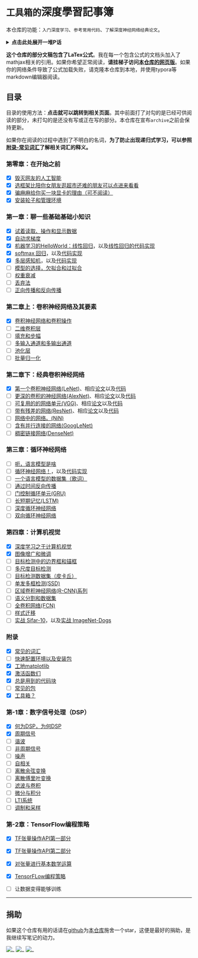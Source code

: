 # `工具箱的`深度學習記事簿

本仓库的功能：`入门深度学习`、`参考常用代码`、`了解深度神经网络经典论文`。

<details>
<summary><strong>点击此处展开一堆P话</strong></summary>
“理解机器学习和深度学习的最佳方法是学以致用。”

Akasaki很菜，所以慢慢地学着，并在记事簿上写下笔记。Akasaki希望这个记事簿对自己很多有用，希望它对你也一样有用。这里包含了我从入门到依然在入门的过程中接触到的大部分知识。对于目录中的每一条，基本会有以下内容：

<p><strong>  1. 这个知识有什么用</strong></p>
<p><strong>  2. 这个知识如何使用或如何实现</strong></p>

请注意，本仓库中的大部分内容都在互联网上或各种书籍上能找得到。我所做的只是夹带私货地把它们串联在一起。

</details>

**这个仓库的部分文稿包含了LaTex公式**。我在每一个包含公式的文档头加入了mathjax相关的引用。如果你希望正常阅读，**请挂梯子访问[本仓库的网页版](https://ml.akasaki.space)**。如果你的网络条件导致了公式加载失败，请克隆本仓库到本地，并使用typora等markdown编辑器阅读。

## 目录

目录的使用方法：**点击就可以跳转到相关页面**。其中前面打了对勾的是已经可供阅读的部分，未打勾的是还没有写或正在写的部分。本仓库在宣布`archive`之前会保持更新。

如果你在阅读的过程中遇到了不明白的名词，**为了防止出现递归式学习，可以参照[附录-常见词汇](./appendix/similar-vocabularies.md)了解相关词汇的释义。**

### 第零章：在开始之前

- [x] [毁灭网友的人工智能](./ch0/ai-that-destroying-netizens.md)
- [x] [选框架比陪你女朋友逛超市还难的朋友可以点进来看看](./ch0/nn-and-frameworks.md)
- [x] [骗麻麻给你买一块显卡的理由（可不阅读）](./ch0/configure-gpu.md)
- [x] [安装轮子和管理环境](./ch0/create-new-environment-using-conda.md)

### 第一章：聊一些基础基础小知识

- [x] [试着读取、操作和显示数据](./ch1/operate-on-data.md)
- [x] [自动求梯度](./ch1/automatic-gradient.md)
- [x] [机器学习的HelloWorld：线性回归](./ch1/linear-regression.md)，以及[线性回归的代码实现](./ch1/linear-regression-code.md)
- [x] [softmax 回归](./ch1/softmax-regression.md)，以及[代码实现](./ch1/softmax-regression-code.md)
- [x] [多层感知机](./ch1/multilayer-perceptron.md)，以及[代码实现]()
- [ ] [模型的选择，欠拟合和过拟合]()
- [ ] [权重衰减]()
- [ ] [丢弃法]()
- [ ] [正向传播和反向传播]()

### 第二章上：卷积神经网络及其要素

- [x] [卷积神经网络和卷积操作](./ch2p1/convolutional-nn-and-ops.md)
- [ ] [二维卷积层]()
- [ ] [填充和步幅]()
- [ ] [多输入通道和多输出通道]()
- [ ] [池化层]()
- [ ] [批量归一化]()

### 第二章下：经典卷积神经网络

- [x] [第一个卷积神经网络(LeNet)](./ch2p2/LeNet.md)、相应[论文](./ch2p2/lecun-01a.pdf)以及[代码](./ch2p2/LeNet-code.md)
- [ ] [更深的卷积的神经网络(AlexNet)]()、相应[论文](./ch2p2/NIPS-2012-imagenet-classification-with-deep-convolutional-neural-networks-Paper.pdf)以及[代码]()
- [ ] [可复用的的网络单元(VGG)]()、相应[论文](./ch2p2/1409.1556VGG.pdf)以及[代码]()
- [ ] [带有残差的网络(ResNet)]()、相应[论文](./ch2p2/1512.03385ResNet.pdf)以及[代码]()
- [ ] [网络中的网络。(NiN)]()
- [ ] [含有并行连接的网络(GoogLeNet)]()
- [ ] [稠密链接网络(DenseNet)]()

### 第三章：循环神经网络

- [ ] [呃，语言模型是啥]()
- [ ] [循环神经网络！]()，以及[代码实现]()
- [ ] [一个语言模型的数据集（歌词）]()
- [ ] [通过时间反向传播]()
- [ ] [门控制循环单元(GRU)]()
- [ ] [长短期记忆(LSTM)]()
- [ ] [深度循环神经网络]()
- [ ] [双向循环神经网络]()

### 第四章：计算机视觉

- [x] [深度学习之于计算机视觉](./ch5/deep-learning-for-computer-vision.md)
- [x] [图像增广和微调](./ch5/image-augmentation.md)
- [ ] [目标检测中的边界框和锚框]()
- [ ] [多尺度目标检测]()
- [ ] [目标检测数据集（皮卡丘）]()
- [ ] [单发多框检测(SSD)]()
- [ ] [区域卷积神经网络(R-CNN)系列]()
- [ ] [语义分割和数据集]()
- [ ] [全卷积网络(FCN)]()
- [ ] [样式迁移]()
- [ ] [实战 Sifar-10]()，以及[实战 ImageNet-Dogs]()

### 附录

- [x] [常见的词汇](./appendix/similar-vocabularies.md)
- [ ] [快速配置环境以及安装包](./appendix/quick-envs-and-packages.md)
- [x] [工地matplotlib](./appendix/introducing-matplotlib.md)
- [x] [激活函数们](./appendix/activation-functions.md)
- [x] [总是用到的代码块](./appendix/similar-codeblocks.md)
- [ ] [常见的包]()
- [x] [工具箱？](./appendix/who-is-akasaki-toolbox.md)

### 第-1章：数字信号处理（DSP）

- [x] [何为DSP，为何DSP](./ch-1/about-dsp.md)
- [x] [周期信号](./ch-1/periodic-signal.md)
- [ ] [谐波]()
- [ ] [非周期信号]()
- [ ] [噪声]()
- [ ] [自相关]()
- [ ] [离散余弦变换]()
- [ ] [离散傅里叶变换]()
- [ ] [滤波与卷积]()
- [ ] [微分与积分]()
- [ ] [LTI系统]()
- [ ] [调制和采样]()

### 第-2章：TensorFlow编程策略

- [x] [TF张量操作API第一部分](./ch-2/operation-on-tensors-1.md)
- [x] [TF张量操作API第二部分](./ch-2/operation-on-tensors-2.md)
- [x] [对张量进行基本数学运算](./ch-2/operator-for-tensors.md)
- [x] [TensorFLow编程策略](./ch-2/tensorflow-strategy.md)
- [ ] 让数据变得能够训练


---

## 捐助

如果这个仓库有用的话请在[github](https://github.com/visualDust/talkischeap)为[本仓库](https://github.com/visualDust/talkischeap)施舍一个star，这便是最好的捐助，是我继续写笔记的动力。

![_](https://jwenjian-visitor-badge-5.glitch.me/badge?page_id=VisualDust.anything)
![_](https://img.shields.io/github/stars/VisualDust/talkischeap.svg?style=flat)
![_](https://img.shields.io/github/license/visualdust/talkischeap.svg?style=flat&label=license&message=notspecified)